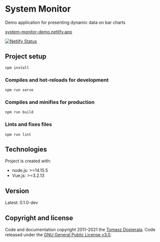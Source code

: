 # System Monitor

Demo application for presenting dynamic data on bar charts

[system-monitor-demo.netlify.app](https://system-monitor-demo.netlify.app/)

[![Netlify Status](https://api.netlify.com/api/v1/badges/57e6f901-91ea-4c58-a1e7-155123583547/deploy-status)](https://app.netlify.com/sites/system-monitor-demo/deploys)

## Project setup
```
npm install
```

### Compiles and hot-reloads for development
```
npm run serve
```

### Compiles and minifies for production
```
npm run build
```

### Lints and fixes files
```
npm run lint
```

## Technologies
Project is created with:
* node.js: >=14.15.5 
* Vue.js: >=3.2.13

## Version
Latest: 0.1.0-dev


## Copyright and license
Code and documentation copyright 2011–2021 the [Tomasz Dopierala](https://github.com/tdopierala).
Code released under the [GNU General Public License v3.0](https://github.com/tdopierala/quizzer/blob/master/LICENSE).
